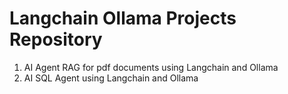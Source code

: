 # Langchain Ollama Projects Repository

<ol>
  <li>
    AI Agent RAG for pdf documents using Langchain and Ollama
  </li>
  <li>
    AI SQL Agent using Langchain and Ollama
  </li>
</ol>
